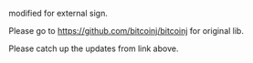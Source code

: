 modified for external sign.

Please go to https://github.com/bitcoinj/bitcoinj for original lib.

Please catch up the updates from link above.
